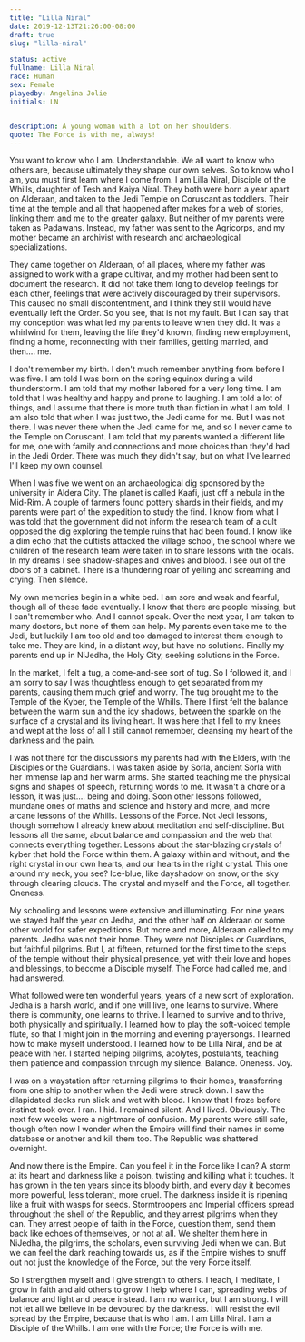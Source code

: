 ```yaml
---
title: "Lilla Niral"
date: 2019-12-13T21:26:00-08:00
draft: true
slug: "lilla-niral"

status: active
fullname: Lilla Niral
race: Human
sex: Female
playedby: Angelina Jolie
initials: LN


description: A young woman with a lot on her shoulders.
quote: The Force is with me, always!
---
```


You want to know who I am. Understandable. We all want to know who others are, because ultimately they shape our own selves. So to know who I am, you must first learn where I come from. I am Lilla Niral, Disciple of the Whills, daughter of Tesh and Kaiya Niral. They both were born a year apart on Alderaan, and taken to the Jedi Temple on Coruscant as toddlers. Their time at the temple and all that happened after makes for a web of stories, linking them and me to the greater galaxy. But neither of my parents were taken as Padawans. Instead, my father was sent to the Agricorps, and my mother became an archivist with research and archaeological specializations. 

They came together on Alderaan, of all places, where my father was assigned to work with a grape cultivar, and my mother had been sent to document the research. It did not take them long to develop feelings for each other, feelings that were actively discouraged by their supervisors. This caused no small discontentment, and I think they still would have eventually left the Order. So you see, that is not my fault. But I can say that my conception was what led my parents to leave when they did. It was a whirlwind for them, leaving the life they'd known, finding new employment, finding a home, reconnecting with their families, getting married, and then.... me.

I don't remember my birth. I don't much remember anything from before I was five. I am told I was born on the spring equinox during a wild thunderstorm. I am told that my mother labored for a very long time. I am told that I was healthy and happy and prone to laughing. I am told a lot of things, and I assume that there is more truth than fiction in what I am told. I am also told that when I was just two, the Jedi came for me. But I was not there. I was never there when the Jedi came for me, and so I never came to the Temple on Coruscant. I am told that my parents wanted a different life for me, one with family and connections and more choices than they'd had in the Jedi Order. There was much they didn't say, but on what I've learned I'll keep my own counsel.

When I was five we went on an archaeological dig sponsored by the university in Aldera City. The planet is called Kaafi, just off a nebula in the Mid-Rim. A couple of farmers found pottery shards in their fields, and my parents were part of the expedition to study the find. I know from what I was told that the government did not inform the research team of a cult opposed the dig exploring the temple ruins that had been found. I know like a dim echo that the cultists attacked the village school, the school where we children of the research team were taken in to share lessons with the locals. In my dreams I see shadow-shapes and knives and blood. I see out of the doors of a cabinet. There is a thundering roar of yelling and screaming and crying. Then silence.

My own memories begin in a white bed. I am sore and weak and fearful, though all of these fade eventually. I know that there are people missing, but I can't remember who. And I cannot speak. Over the next year, I am taken to many doctors, but none of them can help. My parents even take me to the Jedi, but luckily I am too old and too damaged to interest them enough to take me. They are kind, in a distant way, but have no solutions. Finally my parents end up in NiJedha, the Holy City, seeking solutions in the Force. 

In the market, I felt a tug, a come-and-see sort of tug. So I followed it, and I am sorry to say I was thoughtless enough to get separated from my parents, causing them much grief and worry. The tug brought me to the Temple of the Kyber, the Temple of the Whills. There I first felt the balance between the warm sun and the icy shadows, between the sparkle on the surface of a crystal and its living heart. It was here that I fell to my knees and wept at the loss of all I still cannot remember, cleansing my heart of the darkness and the pain.

I was not there for the discussions my parents had with the Elders, with the Disciples or the Guardians. I was taken aside by Sorla, ancient Sorla with her immense lap and her warm arms. She started teaching me the physical signs and shapes of speech, returning words to me. It wasn't a chore or a lesson, it was just.... being and doing. Soon other lessons followed, mundane ones of maths and science and history and more, and more arcane lessons of the Whills. Lessons of the Force. Not Jedi lessons, though somehow I already knew about meditation and self-discipline. But lessons all the same, about balance and compassion and the web that connects everything together. Lessons about the star-blazing crystals of kyber that hold the Force within them. A galaxy within and without, and the right crystal in our own hearts, and our hearts in the right crystal. This one around my neck, you see? Ice-blue, like dayshadow on snow, or the sky through clearing clouds. The crystal and myself and the Force, all together. Oneness.

My schooling and lessons were extensive and illuminating. For nine years we stayed half the year on Jedha, and the other half on Alderaan or some other world for safer expeditions. But more and more, Alderaan called to my parents. Jedha was not their home. They were not Disciples or Guardians, but faithful pilgrims. But I, at fifteen, returned for the first time to the steps of the temple without their physical presence, yet with their love and hopes and blessings, to become a Disciple myself. The Force had called me, and I had answered.

What followed were ten wonderful years, years of a new sort of exploration. Jedha is a harsh world, and if one will live, one learns to survive. Where there is community, one learns to thrive. I learned to survive and to thrive, both physically and spiritually. I learned how to play the soft-voiced temple flute, so that I might join in the morning and evening prayersongs. I learned how to make myself understood. I learned how to be Lilla Niral, and be at peace with her. I started helping pilgrims, acolytes, postulants, teaching them patience and compassion through my silence. Balance. Oneness. Joy.

I was on a waystation after returning pilgrims to their homes, transferring from one ship to another when the Jedi were struck down. I saw the dilapidated decks run slick and wet with blood. I know that I froze before instinct took over. I ran. I hid. I remained silent. And I lived. Obviously. The next few weeks were a nightmare of confusion. My parents were still safe, though often now I wonder when the Empire will find their names in some database or another and kill them too. The Republic was shattered overnight.

And now there is the Empire. Can you feel it in the Force like I can? A storm at its heart and darkness like a poison, twisting and killing what it touches. It has grown in the ten years since its bloody birth, and every day it becomes more powerful, less tolerant, more cruel. The darkness inside it is ripening like a fruit with wasps for seeds. Stormtroopers and Imperial officers spread throughout the shell of the Republic, and they arrest pilgrims when they can. They arrest people of faith in the Force, question them, send them back like echoes of themselves, or not at all. We shelter them here in NiJedha, the pilgrims, the scholars, even surviving Jedi when we can. But we can feel the dark reaching towards us, as if the Empire wishes to snuff out not just the knowledge of the Force, but the very Force itself.

So I strengthen myself and I give strength to others. I teach, I meditate, I grow in faith and aid others to grow. I help where I can, spreading webs of balance and light and peace instead. I am no warrior, but I am strong. I will not let all we believe in be devoured by the darkness. I will resist the evil spread by the Empire, because that is who I am. I am Lilla Niral. I am a Disciple of the Whills. I am one with the Force; the Force is with me.
